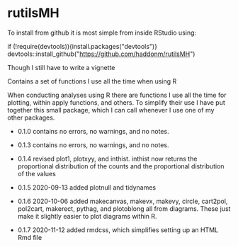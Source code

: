 # rutilsMH

To install from github it is most simple from inside RStudio using:

if (!require(devtools)){install.packages("devtools")} 
devtools::install_github("https://github.com/haddonm/rutilsMH")

Though I still have to write a vignette

Contains a set of functions I use all the time when using R

When conducting analyses using R there are functions I use all the time for plotting, within apply functions, and others. To simplify their use I have put  together this small package, which I can call whenever I use one of my other packages.

* 0.1.0 contains no errors, no warnings, and no notes.

* 0.1.3 contains no errors, no warnings, and no notes.

* 0.1.4 revised plot1, plotxyy, and inthist. inthist now returns the proportional distribution of the counts and the proportional distribution of the values

* 0.1.5 2020-09-13 added plotnull and tidynames 

* 0.1.6 2020-10-06 added makecanvas, makevx, makevy, circle, cart2pol, pol2cart, makerect, pythag, and plotoblong all from diagrams. These just make it slightly easier to plot diagrams within R.

* 0.1.7 2020-11-12 added rmdcss, which simplifies setting up an HTML Rmd file

